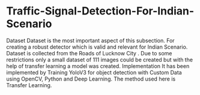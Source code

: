 # Traffic-Signal-Detection-For-Indian-Scenario
Dataset
Dataset is the most important aspect of this subsection. For creating a robust
detector which is valid and relevant for Indian Scenario. Dataset is collected
from the Roads of Lucknow City . Due to some restrictions only
a small dataset of 111 images could be created but with the help of transfer
learning a model was created.
Implementation
It has been implemented by Training YoloV3 for object detection
with Custom Data using OpenCV, Python and Deep Learning. The method
used here is Transfer Learning.
